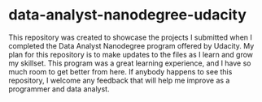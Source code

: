 # data-analyst-nanodegree-udacity

This repository was created to showcase the projects I submitted when I completed the Data Analyst Nanodegree program offered by Udacity.  My plan for this repository is to make updates to the files as I learn and grow my skillset.  This program was a great learning experience, and I have so much room to get better from here.  If anybody happens to see this repository, I welcome any feedback that will help me improve as a programmer and data analyst.
